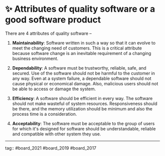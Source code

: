 # ✨ Attributes of quality software or a good software product
There are 4 attributes of quality software –

1.  **Maintainability**: Software written in such a way so that it can evolve to meet the changing need of customers. This is a critical attribute because software change is an inevitable requirement of a changing business environment.
   
2. **Dependability**: A software must be trustworthy, reliable, safe, and secured. Use of the software should not be harmful to the customer in any way. Even at a system failure, a dependable software should not cause physical or economical damage. Also, malicious users should not be able to access or damage the system.
   
3. **Efficiency**: A software should be efficient in every way. The software should not make wasteful of system resources. Responsiveness should be there, and  the memory utilization should be minimum and also the process time is a consideration.
   
4. **Acceptability**: The software must be acceptable to the group of users for which it's designed for software should be understandable, reliable and compatible with other system they use.

---

tag:: #board_2021 #board_2019  #board_2017 